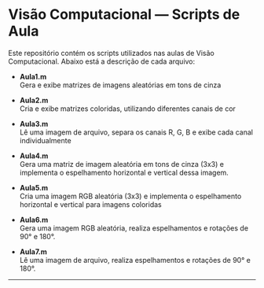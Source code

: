 # Visão Computacional — Scripts de Aula

Este repositório contém os scripts utilizados nas aulas de Visão Computacional. Abaixo está a descrição de cada arquivo:

- **Aula1.m**  
  Gera e exibe matrizes de imagens aleatórias em tons de cinza 

- **Aula2.m**  
  Cria e exibe matrizes coloridas, utilizando diferentes canais de cor 

- **Aula3.m**  
  Lê uma imagem de arquivo, separa os canais R, G, B e exibe cada canal individualmente

- **Aula4.m**  
  Gera uma matriz de imagem aleatória em tons de cinza (3x3) e implementa o espelhamento horizontal e vertical dessa imagem.

- **Aula5.m**  
  Cria uma imagem RGB aleatória (3x3) e implementa o espelhamento horizontal e vertical para imagens coloridas

- **Aula6.m**  
  Gera uma imagem RGB aleatória, realiza espelhamentos e rotações de 90° e 180°.

- **Aula7.m**  
  Lê uma imagem de arquivo, realiza espelhamentos e rotações de 90° e 180°.

---